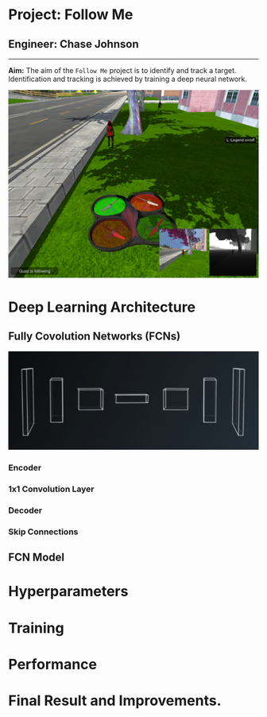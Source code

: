 # Project: Follow Me

## Engineer: Chase Johnson

---
[//]: # (Image References)

[image1]: ./images/following.png
[image2]: ./images/fcn_structure.png


**Aim:**  The aim of the `Follow Me` project is to identify and track a target. Identification and tracking is achieved by training a deep neural network. 

![alt text][image1]

# Deep Learning Architecture

## Fully Covolution Networks (FCNs)

![alt text][image2]

### Encoder

### 1x1 Convolution Layer

### Decoder

### Skip Connections

## FCN Model

# Hyperparameters


# Training


# Performance


# Final Result and Improvements.


